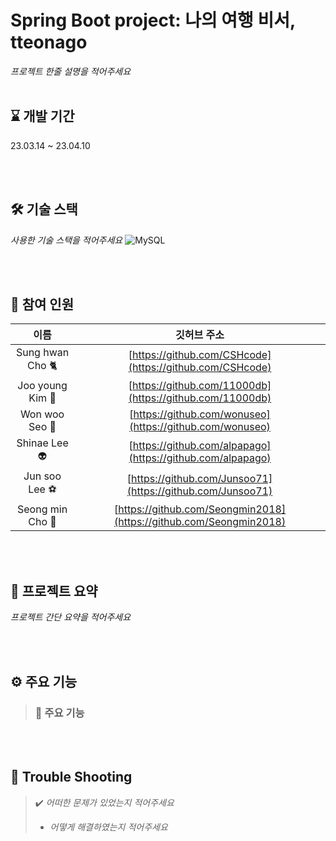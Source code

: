 # Spring Boot project: 나의 여행 비서, tteonago
*프로젝트 한줄 설명을 적어주세요*
<br/><br/>

## :hourglass: 개발 기간
23.03.14 ~ 23.04.10

<br/><br/>

## :hammer_and_wrench: 기술 스택 
*사용한 기술 스택을 적어주세요*
![MySQL](https://img.shields.io/badge/mysql-%2300f.svg?style=for-the-badge&logo=mysql&logoColor=white)

<br/><br/>

## :runner: 참여 인원
|   이름   |                        깃허브 주소                         | 
| :------: | :--------------------------------------------------------: | 
|  Sung hwan Cho 🐈  | [https://github.com/CSHcode](https://github.com/CSHcode)   | 
|  Joo young Kim 🦅  | [https://github.com/11000db](https://github.com/11000db) |
|  Won woo Seo 🐸  | [https://github.com/wonuseo](https://github.com/wonuseo) | 
|  Shinae Lee 👽  | [https://github.com/alpapago](https://github.com/alpapago) |
|  Jun soo Lee ⚽️  | [https://github.com/Junsoo71](https://github.com/Junsoo71) |
|  Seong min Cho 🧸  | [https://github.com/Seongmin2018](https://github.com/Seongmin2018) |


<br/><br/>

## :open_book: 프로젝트 요약
*프로젝트 간단 요약을 적어주세요*

<br/><br/>

## :gear: 주요 기능 
> ### :slightly_smiling_face: 주요 기능 


<br/><br/>

## :face_with_head_bandage: Trouble Shooting
> 
> :heavy_check_mark: *어떠한 문제가 있었는지 적어주세요*
> * *어떻게 해결하였는지 적어주세요*
